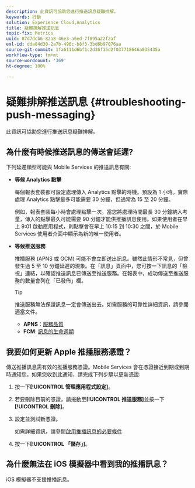 ```yaml
---
description: 此資訊可協助您進行推送訊息疑難排解。
keywords: 行動
solution: Experience Cloud,Analytics
title: 疑難排解推送訊息
topic-fix: Metrics
uuid: 87d7dcb6-82a8-46e3-a6ed-7f895a22f2af
exl-id: dda84d30-2a7b-496c-b8f3-3bd6b97076aa
source-git-commit: 1fa6111d6bf1c2d36f15d2f037718646a035435a
workflow-type: tm+mt
source-wordcount: '369'
ht-degree: 100%

---
```


# 疑難排解推送訊息 {#troubleshooting-push-messaging}

此資訊可協助您進行推送訊息疑難排解。

## 為什麼有時候推送訊息的傳送會延遲?

下列延遲類型可能與 Mobile Services 的推送訊息有關:

* **等候 Analytics 點擊**

   每個報表套裝都可設定處理傳入 Analytics 點擊的時機。預設為 1 小時。實際處理 Analytics 點擊最多可能需要 30 分鐘，但通常為 15 至 20 分鐘。

   例如，報表套裝每小時會處理點擊一次。當您將處理時間最長 30 分鐘納入考量，傳入的點擊最久可能需要 90 分鐘才能供推播訊息使用。如果使用者在早上 9:01 啟動應用程式，則點擊會在早上 10:15 到 10:30 之間，於 Mobile Services 使用者介面中顯示為新的唯一使用者。

* **等候推送服務**

   推播服務 (APNS 或 GCM) 可能不會立即送出訊息。雖然此情形不常見，但曾發生過 5 至 10 分鐘延遲的現象。在「訊息」頁面中，您可按一下訊息的「檢視」連結，以確認推送訊息已傳送至推送服務。在報表中，成功傳送至推送服務的數量會列在「已發佈」欄。

   >[!TIP]
   >
   >推送服務無法保證訊息一定會傳送出去。如需服務的可靠性詳細資訊，請參閱適當文件。
   >
   >* **APNS**：[服務品質](https://developer.apple.com/library/content/documentation/NetworkingInternet/Conceptual/RemoteNotificationsPG/APNSOverview.html#//apple_ref/doc/uid/TP40008194-CH8-SW5)
   >* **FCM**: [訊息的生命週期](https://firebase.google.com/docs/cloud-messaging/concept-options#lifetime)


## 我要如何更新 Apple 推播服務憑證？

傳送推播訊息需有效的推播服務憑證。Mobile Services 會在憑證接近到期或到期時通知您。如果您收到此通知，請完成下列步驟以更新憑證:

1. 按一下&#x200B;**[!UICONTROL 管理應用程式設定]**。
2. 若要刪除目前的憑證，請捲動至&#x200B;**[!UICONTROL 推送服務]**&#x200B;並按一下&#x200B;**[!UICONTROL 刪除]**。
3. 設定並測試新憑證。

   如需詳細資訊，請參閱[啟用推播訊息的必要條件](/help/using/c-manage-app-settings/c-mob-confg-app/configure-push-messaging/prerequisites-push-messaging.md)

4. 按一下&#x200B;**[!UICONTROL 「儲存」]**。

## 為什麼無法在 iOS 模擬器中看到我的推播訊息？

iOS 模擬器不支援推播訊息。
